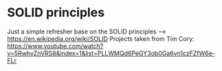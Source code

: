 # SOLID principles

Just a simple refresher base on the SOLID principles --> https://en.wikipedia.org/wiki/SOLID
Projects taken from Tim Cory: https://www.youtube.com/watch?v=5RwhyZnVRS8&index=1&list=PLLWMQd6PeGY3ob0Ga6vn1czFZfW6e-FLr 
